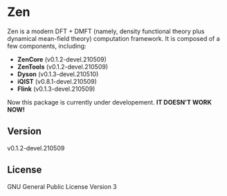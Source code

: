 # Zen

Zen is a modern DFT + DMFT (namely, density functional theory plus dynamical mean-field theory) computation framework. It is composed of a few components, including:

* **ZenCore** (v0.1.2-devel.210509)
* **ZenTools** (v0.1.2-devel.210509)
* **Dyson** (v0.1.3-devel.210510)
* **iQIST** (v0.8.1-devel.210509)
* **Flink** (v0.1.3-devel.210509)

Now this package is currently under developement. **IT DOESN'T WORK NOW!**

## Version

v0.1.2-devel.210509

## License

GNU General Public License Version 3
